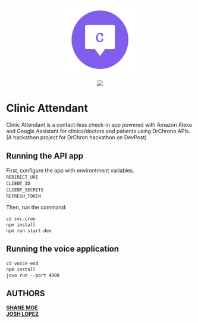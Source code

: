 <p align="center">
    <img src="./assets/clinic-attendant-icon-round.png" width="200" hieght="300">
    <br>
    <img src="https://github.com/ssoemoe/clinic-cron/workflows/Nightly%20Update/badge.svg" width="200" hieght="300">
</p>

# Clinic Attendant

Clinic Attendant is a contact-less check-in app powered with Amazon Alexa and Google Assistant for clinics/doctors and patients using DrChrono APIs.
(A hackathon project for DrChron hackathon on DevPost)

## Running the API app

First, configure the app with environtment variables.  
`REDIRECT_URI`  
`CLIENT_ID`  
`CLIENT_SECRETS`  
`REFRESH_TOKEN`

Then, run the command:  

```
cd svc-cron  
npm install  
npm run start-dev
```


## Running the voice application 

```
cd voice-end
npm install
jovo run --port 4000
```


## AUTHORS

**[SHANE MOE](https://github.com/ssoemoe)**  
**[JOSH LOPEZ](https://github.com/sinapples)**
